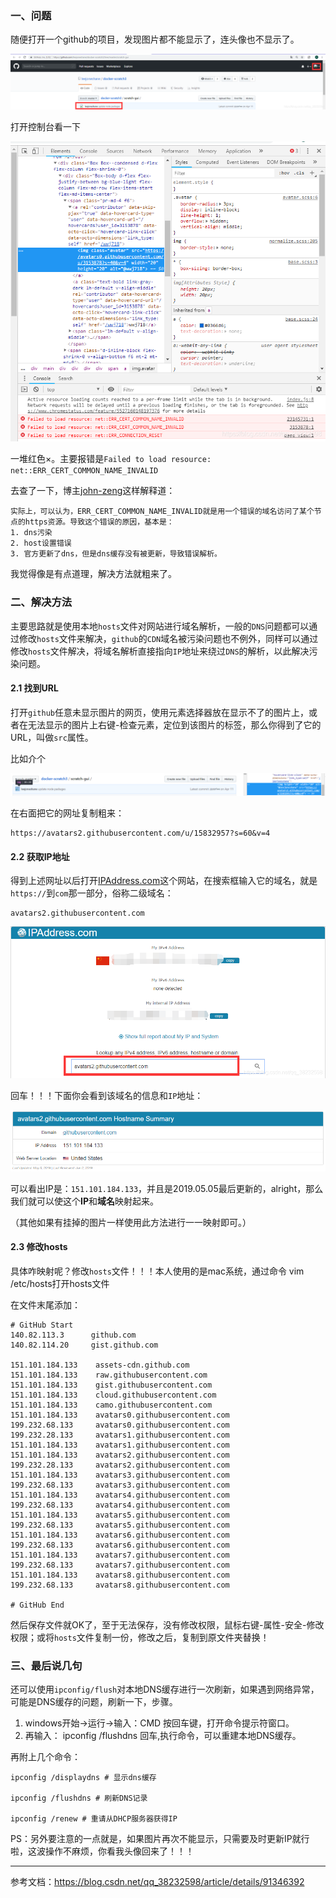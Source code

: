 

### 一、问题

随便打开一个github的项目，发现图片都不能显示了，连头像也不显示了。

![图片1](../images/watermark,type_ZmFuZ3poZW5naGVpdGk,shadow_10,text_aHR0cHM6Ly9ibG9nLmNzZG4ubmV0L3FxXzM4MjMyNTk4,size_16,color_FFFFFF,t_70.png)

打开控制台看一下

![image2](../images/watermark,type_ZmFuZ3poZW5naGVpdGk,shadow_10,text_aHR0cHM6Ly9ibG9nLmNzZG4ubmV0L3FxXzM4MjMyNTk4,size_16,color_FFFFFF,t_70-20201224233325000.png)

一堆红色×。主要报错是`Failed to load resource: net::ERR_CERT_COMMON_NAME_INVALID`

去查了一下，博主[john-zeng](https://blog.csdn.net/zerooffdate/article/details/80513730)这样解释道：

```
实际上，可以认为，ERR_CERT_COMMON_NAME_INVALID就是用一个错误的域名访问了某个节点的https资源。导致这个错误的原因，基本是：
1. dns污染
2. host设置错误
3. 官方更新了dns，但是dns缓存没有被更新，导致错误解析。
```

我觉得像是有点道理，解决方法就粗来了。

### 二、解决方法

主要思路就是使用本地`hosts`文件对网站进行域名解析，一般的`DNS`问题都可以通过修改`hosts`文件来解决，`github`的`CDN`域名被污染问题也不例外，同样可以通过修改`hosts`文件解决，将域名解析直接指向`IP`地址来绕过`DNS`的解析，以此解决污染问题。

#### 2.1 找到URL

打开`github`任意未显示图片的网页，使用元素选择器放在显示不了的图片上，或者在无法显示的图片上右键-检查元素，定位到该图片的标签，那么你得到了它的URL，叫做`src`属性。

比如介个

![](../images/20190608171357618.png)

在右面把它的网址复制粗来：

```
https://avatars2.githubusercontent.com/u/15832957?s=60&v=4
```

#### 2.2 获取IP地址

得到上述网址以后打开[IPAddress.com](https://www.ipaddress.com/)这个网站，在搜索框输入它的域名，就是`https://`到`com`那一部分，俗称二级域名：

```
avatars2.githubusercontent.com
```

![](../images/20190608172703519.png)

回车！！！下面你会看到该域名的信息和`IP`地址：

![](../images/20190608173124253.png)

可以看出IP是：`151.101.184.133`，并且是2019.05.05最后更新的，alright，那么我们就可以使这个**IP**和**域名**映射起来。

（其他如果有挂掉的图片一样使用此方法进行一一映射即可。）

#### 2.3 修改hosts

具体咋映射呢？修改`hosts`文件！！！本人使用的是mac系统，通过命令 vim /etc/hosts打开hosts文件

在文件末尾添加：

```
# GitHub Start 
140.82.113.3      github.com
140.82.114.20     gist.github.com

151.101.184.133    assets-cdn.github.com
151.101.184.133    raw.githubusercontent.com
151.101.184.133    gist.githubusercontent.com
151.101.184.133    cloud.githubusercontent.com
151.101.184.133    camo.githubusercontent.com
151.101.184.133    avatars0.githubusercontent.com
199.232.68.133     avatars0.githubusercontent.com
199.232.28.133     avatars1.githubusercontent.com
151.101.184.133    avatars1.githubusercontent.com
151.101.184.133    avatars2.githubusercontent.com
199.232.28.133     avatars2.githubusercontent.com
151.101.184.133    avatars3.githubusercontent.com
199.232.68.133     avatars3.githubusercontent.com
151.101.184.133    avatars4.githubusercontent.com
199.232.68.133     avatars4.githubusercontent.com
151.101.184.133    avatars5.githubusercontent.com
199.232.68.133     avatars5.githubusercontent.com
151.101.184.133    avatars6.githubusercontent.com
199.232.68.133     avatars6.githubusercontent.com
151.101.184.133    avatars7.githubusercontent.com
199.232.68.133     avatars7.githubusercontent.com
151.101.184.133    avatars8.githubusercontent.com
199.232.68.133     avatars8.githubusercontent.com

# GitHub End
```

然后保存文件就OK了，至于无法保存，没有修改权限，鼠标右键-属性-安全-修改权限；或将`hosts`文件复制一份，修改之后，复制到原文件夹替换！

### 三、最后说几句

还可以使用`ipconfig/flush`对本地DNS缓存进行一次刷新，如果遇到网络异常，可能是DNS缓存的问题，刷新一下，步骤。

1. windows开始→运行→输入：CMD 按回车键，打开命令提示符窗口。
2. 再输入： ipconfig /flushdns 回车,执行命令，可以重建本地DNS缓存。

再附上几个命令：

```
ipconfig /displaydns # 显示dns缓存 

ipconfig /flushdns # 刷新DNS记录 

ipconfig /renew # 重请从DHCP服务器获得IP 
```

PS：另外要注意的一点就是，如果图片再次不能显示，只需要及时更新IP就行啦，这波操作不麻烦，你看我头像回来了！！！

----

参考文档：https://blog.csdn.net/qq_38232598/article/details/91346392